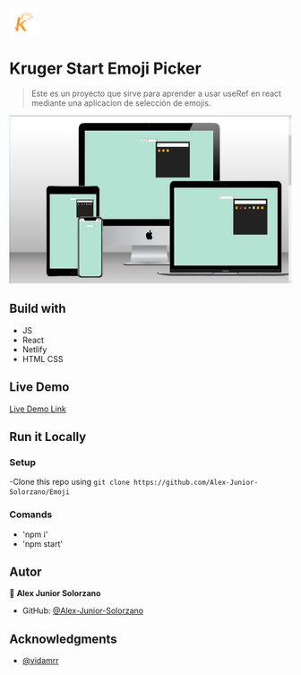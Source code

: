 <img src='./src/images/k2.png' height='50px'>

# Kruger Start Emoji Picker


 > Este es un proyecto que sirve para aprender a usar useRef en react mediante una aplicacion de selección de emojis.

<img src='./src/images/imagen_2022-12-01_213936700.png' height='300px'>

## Build with 

 - JS
 - React
 - Netlify
 - HTML CSS


## Live Demo


 [Live Demo Link](https://incredible-snickerdoodle-da486b.netlify.app)

## Run it Locally


 ### Setup
 
  -Clone this repo using `git clone https://github.com/Alex-Junior-Solorzano/Emoji`


 ### Comands
  - 'npm i'
  - 'npm start'

## Autor

 👤 **Alex Junior Solorzano**

 - GitHub: [@Alex-Junior-Solorzano](https://github.com/Alex-Junior-Solorzano)


## Acknowledgments

 - [@vidamrr](https://www.youtube.com/@vidamrr)

